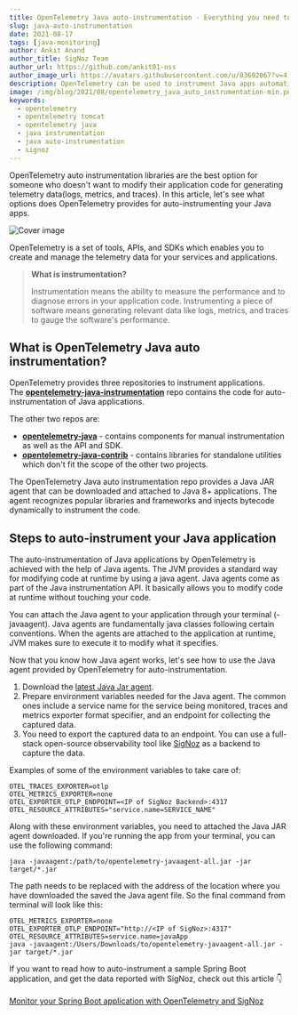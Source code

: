 ```yaml
---
title: OpenTelemetry Java auto-instrumentation - Everything you need to know
slug: java-auto-instrumentation
date: 2021-08-17
tags: [java-monitoring]
author: Ankit Anand
author_title: SigNoz Team
author_url: https://github.com/ankit01-oss
author_image_url: https://avatars.githubusercontent.com/u/83692067?v=4
description: OpenTelemetry can be used to instrument Java apps automatically through a Java JAR agent. The agent recognizes popular libraries and frameworks and injects bytecode dynamically to instrument the code...
image: /img/blog/2021/08/opentelemetry_java_auto_instrumentation-min.png
keywords:
  - opentelemetry
  - opentelemetry tomcat
  - opentelemetry java
  - java instrumentation
  - java auto-instrumentation
  - signoz
---
```


OpenTelemetry auto instrumentation libraries are the best option for someone who doesn't want to modify their application code for generating telemetry data(logs, metrics, and traces). In this article, let's see what options does OpenTelemetry provides for auto-instrumenting your Java apps.

<!--truncate-->

![Cover image](/img/blog/2021/08/opentelemetry_java_auto_instrumentation-min.png)

OpenTelemetry is a set of tools, APIs, and SDKs which enables you to create and manage the telemetry data for your services and applications.

> **What is instrumentation?**
>
> Instrumentation means the ability to measure the performance and to diagnose errors in your application code. Instrumenting a piece of software means generating relevant data like logs, metrics, and traces to gauge the software's performance.

## What is OpenTelemetry Java auto instrumentation?

OpenTelemetry provides three repositories to instrument applications. The <a href = "https://github.com/open-telemetry/opentelemetry-java-instrumentation" rel="noopener noreferrer nofollow" target="_blank" ><b>opentelemetry-java-instrumentation</b></a> repo contains the code for auto-instrumentation of Java applications.

The other two repos are:

- <a href = "https://github.com/open-telemetry/opentelemetry-java" rel="noopener noreferrer nofollow" target="_blank" ><b>opentelemetry-java</b></a> - contains components for manual instrumentation as well as the API and SDK.
- <a href = "https://github.com/open-telemetry/opentelemetry-java-contrib" rel="noopener noreferrer nofollow" target="_blank" ><b>opentelemetry-java-contrib</b></a> - contains libraries for standalone utilities which don't fit the scope of the other two projects.

The OpenTelemetry Java auto instrumentation repo provides a Java JAR agent that can be downloaded and attached to Java 8+ applications. The agent recognizes popular libraries and frameworks and injects bytecode dynamically to instrument the code.

## Steps to auto-instrument your Java application

The auto-instrumentation of Java applications by OpenTelemetry is achieved with the help of Java agents. The JVM provides a standard way for modifying code at runtime by using a java agent. Java agents come as part of the Java instrumentation API. It basically allows you to modify code at runtime without touching your code.

You can attach the Java agent to your application through your terminal (-javaagent). Java agents are fundamentally java classes following certain conventions. When the agents are attached to the application at runtime, JVM makes sure to execute it to modify what it specifies.

Now that you know how Java agent works, let's see how to use the Java agent provided by OpenTelemetry for auto-instrumentation.

1. Download the [latest Java Jar agent](https://github.com/open-telemetry/opentelemetry-java-instrumentation/releases/latest/download/opentelemetry-javaagent-all.jar).
2. Prepare environment variables needed for the Java agent. The common ones include a service name for the service being monitored, traces and metrics exporter format specifier, and an endpoint for collecting the captured data.
3. You need to export the captured data to an endpoint. You can use a full-stack open-source observability tool like [SigNoz](https://signoz.io/) as a backend to capture the data.

Examples of some of the environment variables to take care of:

```
OTEL_TRACES_EXPORTER=otlp
OTEL_METRICS_EXPORTER=none
OTEL_EXPORTER_OTLP_ENDPOINT=<IP of SigNoz Backend>:4317
OTEL_RESOURCE_ATTRIBUTES="service.name=SERVICE_NAME"
```

Along with these environment variables, you need to attached the Java JAR agent downloaded. If you're running the app from your terminal, you can use the following command:

```
java -javaagent:/path/to/opentelemetry-javaagent-all.jar -jar target/*.jar
```

The path needs to be replaced with the address of the location where you have downloaded the saved the Java agent file. So the final command from terminal will look like this:

```
OTEL_METRICS_EXPORTER=none
OTEL_EXPORTER_OTLP_ENDPOINT="http://<IP of SigNoz>:4317"
OTEL_RESOURCE_ATTRIBUTES=service.name=javaApp
java -javaagent:/Users/Downloads/to/opentelemetry-javaagent-all.jar -jar target/*.jar
```

If you want to read how to auto-instrument a sample Spring Boot application, and get the data reported with SigNoz, check out this article 👇 <br></br>
[Monitor your Spring Boot application with OpenTelemetry and SigNoz](https://signoz.io/blog/opentelemetry-spring-boot/)
